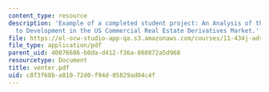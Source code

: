 ```yaml
---
content_type: resource
description: 'Example of a completed student project: An Analysis of the Barriers
  to Development in the US Commercial Real Estate Derivatives Market.'
file: https://ol-ocw-studio-app-qa.s3.amazonaws.com/courses/11-434j-advanced-topics-in-real-estate-finance-spring-2007/c8f3f68ba81072d0f94d05829ad04c4f_venter.pdf
file_type: application/pdf
parent_uid: 40076686-b0da-d412-f36a-860872a5d968
resourcetype: Document
title: venter.pdf
uid: c8f3f68b-a810-72d0-f94d-05829ad04c4f
---
```

